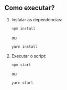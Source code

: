 ## Como executar?

1. Instalar as dependencias:
   ```bash
   npm install
   ```
   ou
   ```bash
   yarn install
   ```
2. Executar o script:
   ```bash
   npm start
   ```
   ou
   ```bash
   yarn start
   ```
